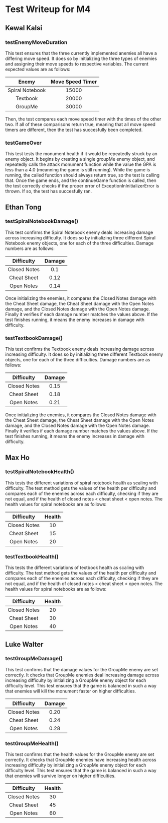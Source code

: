 # Test Writeup for M4

## Kewal Kalsi

### testEnemyMoveDuration
This test ensures that the three currently implemented anemies all
have a differing move speed. It does so by initializing the three types
of enemies and assigning their move speeds to respective variables. The
current expected values are as follows: 

|      Enemy      | Move Speed Timer |
|:---------------:|:----------------:|
| Spiral Notebook |      15000       |
|    Textbook     |      20000       |
|     GroupMe     |      30000       |



Then, the test compares each move speed timer with the times of the other two. 
If all of these comparisons return true, meaning that all move speed timers
are different, then the test has succesfully been completed.

### testGameOver
This test tests the monument health if it would be repeatedly struck by an enemy
object. It begins by creating a single groupMe enemy object, and repeatedly calls
the attack monument function while the value the GPA is less than a 4.0 
(meanning the game is still running). While the game is running, the called function
should always return true, so the test is calling that. Once the game ends, and the 
continueGame function is called, then the test correctly checks if the proper
error of ExceptionInInitializerError is thrown. If so, the test has succesfully ran.

## Ethan Tong

### testSpiralNotebookDamage()
This test confirms the Spiral Notebook enemy deals increasing damage across
increasing difficulty. It does so by initializing three different Spiral
Notebook enemy objects, one for each of the three difficulties. Damage
numbers are as follows:

| Difficulty   | Damage |
|:------------:|:------:|
| Closed Notes |   0.1  |
| Cheat Sheet  |  0.12  |
| Open Notes   |  0.14  |

Once initializing the enemies, it compares the Closed Notes damage with the
Cheat Sheet damage, the Cheat Sheet damage with the Open Notes damage, and 
the Closed Notes damage with the Open Notes damage. Finally it verifies if 
each damage number matches the values above. If the test finishes running,
it means the enemy increases in damage with difficulty.

### testTextbookDamage()
This test confirms the Textbook enemy deals increasing damage across
increasing difficulty. It does so by initializing three different Textbook
enemy objects, one for each of the three difficulties. Damage
numbers are as follows:

| Difficulty   | Damage |
|:------------:|:------:|
| Closed Notes |  0.15  |
| Cheat Sheet  |  0.18  |
| Open Notes   |  0.21  |

Once initializing the enemies, it compares the Closed Notes damage with the
Cheat Sheet damage, the Cheat Sheet damage with the Open Notes damage, and 
the Closed Notes damage with the Open Notes damage. Finally it verifies if 
each damage number matches the values above. If the test finishes running,
it means the enemy increases in damage with difficulty.

## Max Ho
### testSpiralNotebookHealth()

This tests the different variations of spiral notebook health as scaling with difficulty.
The test method gets the values of the health per difficulty and compares each of the
enemies across each difficulty, checking if they are not equal, and if the
health of closed notes < cheat sheet < open notes.
The health values for spiral notebooks are as follows:

| Difficulty    |     Health     |
| :----------:  | :------------: |
| Closed Notes  |       10       |
| Cheat Sheet   |       15       |
| Open Notes    |       20       |



### testTextbookHealth()

This tests the different variations of textbook health as scaling with difficulty.
The test method gets the values of the health per difficulty and compares each of the
enemies across each difficulty, checking if they are not equal, and if the
health of closed notes < cheat sheet < open notes.
The health values for spiral notebooks are as follows:

| Difficulty    |     Health     |
| :----------:  | :------------: |
| Closed Notes  |       20       |
| Cheat Sheet   |       30       |
| Open Notes    |       40       |

## Luke Walter

### testGroupMeDamage()
This test confirms that the damage values for the GroupMe enemy are set 
correctly. It checks that GroupMe enemies deal increasing damage across 
increasing difficulty by initializing a GroupMe enemy object for each 
difficulty level. This test ensures that the game is balanced in such a
way that enemies will kill the monument faster on higher difficulties.

| Difficulty   | Damage |
|:------------:|:------:|
| Closed Notes |  0.20  |
| Cheat Sheet  |  0.24  |
| Open Notes   |  0.28  |

### testGroupMeHealth()
This test confirms that the health values for the GroupMe enemy are set
correctly. It checks that GroupMe enemies have increasing health across
increasing difficulty by initializing a GroupMe enemy object for each
difficulty level. This test ensures that the game is balanced in such a
way that enemies will survive longer on higher difficulties.

| Difficulty   | Health |
|:------------:|:------:|
| Closed Notes |   30   |
| Cheat Sheet  |   45   |
| Open Notes   |   60   |